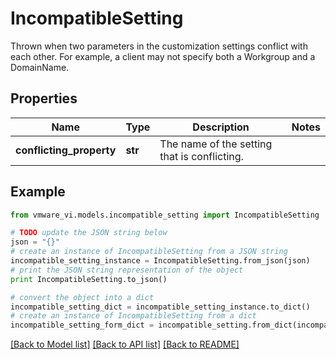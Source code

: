 # IncompatibleSetting

Thrown when two parameters in the customization settings conflict with each other.  For example, a client may not specify both a Workgroup and a DomainName. 

## Properties
Name | Type | Description | Notes
------------ | ------------- | ------------- | -------------
**conflicting_property** | **str** | The name of the setting that is conflicting.  | 

## Example

```python
from vmware_vi.models.incompatible_setting import IncompatibleSetting

# TODO update the JSON string below
json = "{}"
# create an instance of IncompatibleSetting from a JSON string
incompatible_setting_instance = IncompatibleSetting.from_json(json)
# print the JSON string representation of the object
print IncompatibleSetting.to_json()

# convert the object into a dict
incompatible_setting_dict = incompatible_setting_instance.to_dict()
# create an instance of IncompatibleSetting from a dict
incompatible_setting_form_dict = incompatible_setting.from_dict(incompatible_setting_dict)
```
[[Back to Model list]](../README.md#documentation-for-models) [[Back to API list]](../README.md#documentation-for-api-endpoints) [[Back to README]](../README.md)


